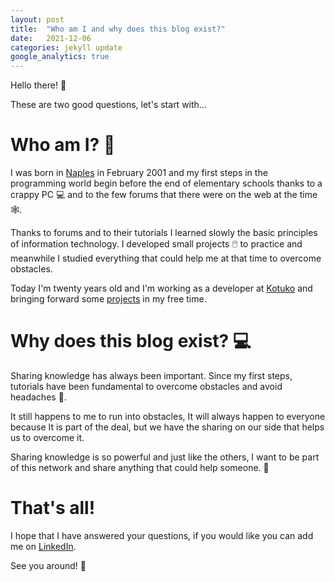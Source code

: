 ```yaml
---
layout: post
title:  "Who am I and why does this blog exist?"
date:   2021-12-06
categories: jekyll update
google_analytics: true
---
```


Hello there! :wave:

These are two good questions, let's start with...

# Who am I? :seedling:

I was born in [Naples](https://it.wikipedia.org/wiki/Napoli) in February 2001 and my first steps in the programming world begin before the end of elementary schools thanks to a crappy PC :computer: and to the few forums that there were on the web at the time :spider_web:.

Thanks to forums and to their tutorials I learned slowly the basic principles of information technology. I developed small projects :computer_mouse: to practice and meanwhile I studied everything that could help me at that time to overcome obstacles.

Today I'm twenty years old and I'm working as a developer at [Kotuko](https://www.kotuko.it/) and bringing forward some [projects](/my-projects/) in my free time.

# Why does this blog exist? :computer:

Sharing knowledge has always been important. Since my first steps, tutorials have been fundamental to overcome obstacles and avoid headaches :face_with_head_bandage:. 

It still happens to me to run into obstacles, It will always happen to everyone because It is part of the deal, but we have the sharing on our side that helps us to overcome it.

Sharing knowledge is so powerful and just like the others, I want to be part of this network and share anything that could help someone. :butterfly:

# That's all!

I hope that I have answered your questions, if you would like you can add me on [LinkedIn](https://www.linkedin.com/in/agostinofiscale/).

See you around! :rose: